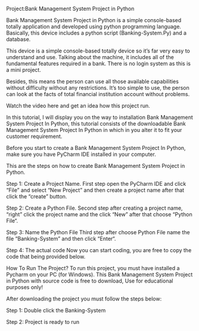 Project:Bank Management System Project in Python 

Bank Management System Project in Python is a simple console-based totally application and developed using python programming language. 
Basically, this device includes a python script (Banking-System.Py) and a database.

This device is a simple console-based totally device so it’s far very easy to understand and use. Talking about the machine, 
it includes all of the fundamental features required in a bank. There is no login system as this is a mini project.

Besides, this means the person can use all those available capabilities without difficulty without any restrictions. 
It’s too simple to use, the person can look at the facts of total financial institution account without problems.

Watch the video here and get an idea how this project run.

In this tutorial, I will display you on the way to installation Bank Management System Project In Python, 
this tutorial consists of the downloadable Bank Management System Project In Python in which in you alter it to fit your customer requirement.

Before you start to create a Bank Management System Project In Python, make sure you have PyCharm IDE  installed in your computer.

This are the steps on how to create Bank Management System Project in Python.

Step 1: Create a Project Name.
First step open the PyCharm IDE and click “File” and select “New Project” and then create a project name after that click the “create” button.

Step 2: Create a Python File.
Second step after creating a project name, “right” click the project name and the click “New” after that choose “Python File“.

Step 3: Name the Python File
Third step after choose Python File name the file “Banking-System” and then click “Enter“.

Step 4: The actual code
Now you can start coding, you are free to copy the code that being provided below.



How To Run The Project?
To run this project, you must have installed a Pycharm on your PC (for Windows). 
This Bank Management System Project in Python with source code is free to download, Use for educational purposes only!

After downloading the project you must follow the steps below:

Step 1: Double click the Banking-System

Step 2: Project is ready to run
